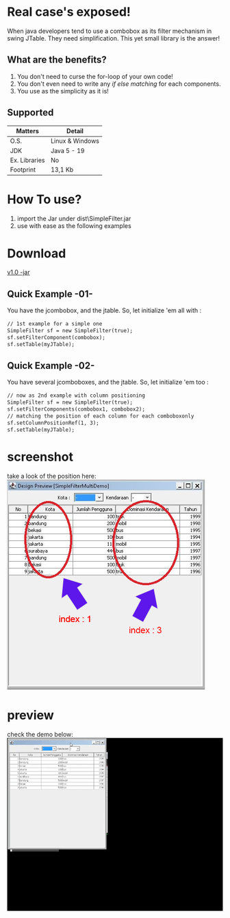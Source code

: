 
# Real case's exposed!
When java developers tend to use a combobox as its filter mechanism in swing JTable. They need simplification. This yet small library is the answer!

## What are the benefits?
1. You don't need to curse the for-loop of your own code!
2. You don't even need to write any *if else matching* for each components.
3. You use as the simplicity as it is!


## Supported

Matters 		| Detail
--------------- | ------------
O.S.     		| Linux & Windows
JDK      		| Java 5 - 19 
Ex. Libraries  	| No
Footprint 		| 13,1 Kb


# How To use?

1. import the Jar under dist\SimpleFilter.jar
2. use with ease as the following examples

# Download
[v1.0 -jar](dist/SimpleFilter.jar)

## Quick Example -01-
You have the jcombobox, and the jtable. So, let initialize 'em all with :

```
// 1st example for a simple one
SimpleFilter sf = new SimpleFilter(true);
sf.setFilterComponent(combobox);
sf.setTable(myJTable);
```


## Quick Example -02-
You have several jcomboboxes, and the jtable. So, let initialize 'em too :

```
// now as 2nd example with column positioning
SimpleFilter sf = new SimpleFilter(true);
sf.setFilterComponents(combobox1, combobox2);
// matching the position of each column for each comboboxonly
sf.setColumnPositionRef(1, 3);
sf.setTable(myJTable);  
```

# screenshot
take a look of the position here:
![Preview02](preview/example02.png)


# preview
check the demo below: 
![preview-vid](preview/vid2.gif)